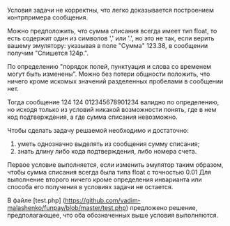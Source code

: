 Условия задачи не корректны, что легко доказывается построением контрпримера сообщения.

Можно предположить, что сумма списания всегда имеет тип float, то есть содержит один из символов ',' или '.', но это не так, если верить вашему эмулятору: указывая в поле "Сумма" 123.38, в сообщении получим "Спишется 124р.".

По определению "порядок полей, пунктуация и слова со временем могут быть изменены". Можно без потери общности положить, что ничего кроме искомых значений разделенных пробелами в сообщении нет.

Тогда сообщение 124 124 012345678901234 валидно по определению, но исходя только из условий никакой возможности понять, где в нем код подтверждения, а где сумма списания невозможно.

Чтобы сделать задачу решаемой необходимо и достаточно:

1. уметь однозначно выделять из сообщения сумму списания;
2. знать длину либо кода подтверждения, либо номера счета.

Первое условие выполняется, если изменить эмулятор таким образом, чтобы сумма списания всегда была типа float с точностью 0.01
Для выполнение второго ничего кроме определения инварианта или способа его получения в условиях задачи не остается.

В файле [test.php] (https://github.com/vadim-malashenko/funpay/blob/master/test.php) предложено решение, предполагающее, что оба обозначенных выше условия выполняются.
